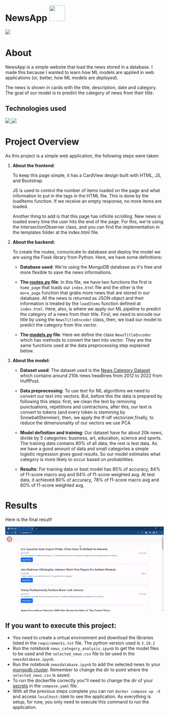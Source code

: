 # NewsApp <img src="https://raw.githubusercontent.com/FortAwesome/Font-Awesome/6.x/svgs/regular/newspaper.svg" width="50" height="50">

<p align="left">
    <img src="https://img.shields.io/static/v1?label=Project Status&message=complete&color=green"/>
   
</p>

# About
NewsApp is a simple website that load the news  stored in a database. I made this because I wanted to learn how ML models are applied in web applications (or, better, how ML models are *deployed*). 

The news is shown in cards with the title, description, date and category. The goal of our model is to predict the category of news from their title. 
 

## Technologies used
<p align="left">
<a href="">
<img src="https://img.shields.io/static/v1?label=Languages&message=Python and JavaScript&color=blue"/>
</a> 
<a>
<img src="https://img.shields.io/static/v1?label=Database&message=MongoDB&color=blue&logo="/>
</a>
</p>

# Project Overview

As this project is a simple web application, the following steps were taken:
<ol>
<li><strong>About the frontend</strong>:</li>

To keep this page simple, it has a CardView design built with HTML, JS, and Bootstrap.

JS is used to control the number of items loaded on the page and what information to put in the tags in the HTML file. This is done by the loadItems function. If we receive an empty response, no more items are loaded.

Another thing to add is that this page has infinite scrolling. New news is loaded every time the user hits the end of the page. For this, we're using the IntersectionObserver class, and you can find the implementation in the templates folder at the index.html file.
    
 <li><strong>About the backend:</strong></li>

To create the routes, comunicate to database and deploy the model we are using the Flask library from Python. Here, we have some definitions:
    
* **Database used**: We're using the MongoDB database as it's free and more flexible to save the news informations.
 
* **The [routes.py](\news\routes.py) file**: In this file, we have two functions the first is `home_page` that loads our `index.html` file and the other is the `more_page` function that grabs more news that are stored in our database. All the news is returned as JSON object and their information is treated by the `loadItems` function defined at `index.html`. Here, also, is where we apply our ML pipeline to predict the category of a news from their title. First, we need to encode our title by using the `NewsTitleEncoder` class, then, we load our model to predict the category from this vector.
    
* **The [models.py](\news\models.py) file**: Here we define the class `NewsTitleEncoder` which has methods to convert the text into vector. They are the same functions used at the data preprocessing step explained below. 

    
<li><strong>About the model:</strong></li>

* **Dataset used**: The dataset used is the <a href="https://www.kaggle.com/datasets/rmisra/news-category-dataset">News Category Dataset</a> which contains around 210k news headlines from 2012 to 2022 from HuffPost.

* **Data preprocessing**: To use text for ML algorithms we need to convert our text into vectors. But, before this the data is prepared by following this steps: first, we clean the text by removing punctuations, repetitions and contractions, after this, our text is convert to tokens (and every token is stemming by SnowballStemmer), then, we apply the tf-idf vectorizer,finally, to reduce the dimensionality of our vectors we use PCA

* **Model definition and training**: Our dataset have for about 20k news, divide by 5 categories: business, art, education, science and sports. The training data contains 80% of all data, the rest is test data. As we have a good amount of data and small categories a simple logistic regression gives good results. So our model estimates what category is more likely to occur based on probabilities. 

* **Results:**  For training data or best model has 85% of accuracy, 84% of f1-score macro avg and 84% of f1-score weighted avg. At test data, it achieved 80% of accuracy, 78% of f1-score macro avg and 80% of f1-score weighted avg. 
</li>

</ul>


    
    
   
</ol>



# Results

Here is the final result!

![Final Result!](./images/newsapp.gif)

## If you want to execute this project:
- You need to create a virtual environment and download the libraries listed in the `requirements.txt` file. The python version used is `3.10.2`
- Run the notebook `news_category_analysis.ipynb` to get the model files to be used and the `selected_news.csv` file
to be used in the `newsdatabase.ipynb`.
- Run the notebook `newsdatabase.ipynb` to add the selected news to your [mongodb cluster](https://www.mongodb.com/basics/clusters/mongodb-cluster-setup). Remember to change the dir to point where the `selected_news.csv` is saved. 
- To run the dockerfile correctly you"ll need to change the dir of your [secrets](https://docs.docker.com/compose/use-secrets/) in the `compose.yaml` file.
- With all the previous steps complete you can run `docker compose up -d` and access `localhost:5000` to see the application.
As everything is setup, for now, you only need to execute this command to run the application.  